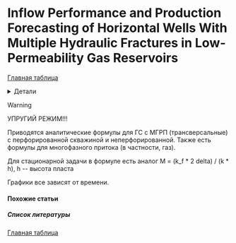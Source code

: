 # Inflow Performance and Production Forecasting of Horizontal Wells With Multiple Hydraulic Fractures in Low-Permeability Gas Reservoirs

[Главная таблица](../../main)

<details>
<summary>Детали</summary>
<dl>
    <dt>авторы:</dt>    
    <dd>Genliang Guo and A.D. Evans</dd>
    <dt>год:</dt>
    <dd>1993</dd>
    <dt>doi:</dt>
    <dd><a href ="https://doi.org/10.2118/26169-MS">Cсылка</a></dd>
    <dt>tags:</dt>
    <dd>продуктивность ГС; однофазная фильтрация; многофазная фильтрация; аналитическая формула; упругий режим</dd>
    <dt>создано:</dt>
    <dd>03.02.2024</dd>
    <dt>обновлено:</dt>
    <dd>07.02.2024</dd>  
</dl>
</details>

> [!WARNING]
> УПРУГИЙ РЕЖИМ!!!

Приводятся аналитические формулы для ГС с МГРП (трансверсальные) с перфорированной скважиной и неперфорированной.
Также есть формулы для многофазного притока (в частности, газ).

Для стационарной задачи в формуле есть аналог M = (k_f * 2 delta) / (k * h), h -- высота пласта

Графики все зависят от времени. 

#### Похожие статьи

##### Список литературы

[Главная таблица](../../main)


